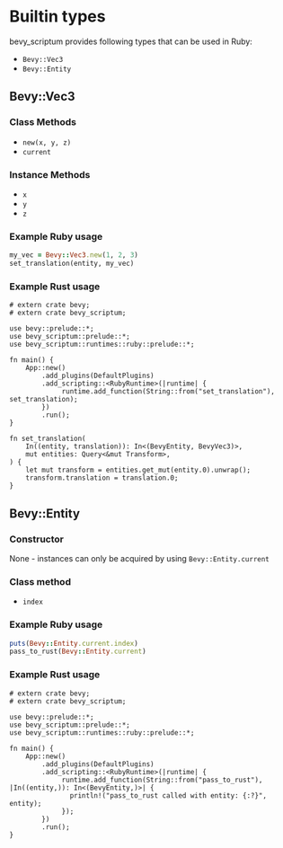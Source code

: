 # Builtin types

bevy_scriptum provides following types that can be used in Ruby:

- `Bevy::Vec3`
- `Bevy::Entity`

## Bevy::Vec3

### Class Methods

- `new(x, y, z)`
- `current`

### Instance Methods

- `x`
- `y`
- `z`

### Example Ruby usage

```ruby
my_vec = Bevy::Vec3.new(1, 2, 3)
set_translation(entity, my_vec)
```

### Example Rust usage

```rust,no_run
# extern crate bevy;
# extern crate bevy_scriptum;

use bevy::prelude::*;
use bevy_scriptum::prelude::*;
use bevy_scriptum::runtimes::ruby::prelude::*;

fn main() {
    App::new()
        .add_plugins(DefaultPlugins)
        .add_scripting::<RubyRuntime>(|runtime| {
             runtime.add_function(String::from("set_translation"), set_translation);
        })
        .run();
}

fn set_translation(
    In((entity, translation)): In<(BevyEntity, BevyVec3)>,
    mut entities: Query<&mut Transform>,
) {
    let mut transform = entities.get_mut(entity.0).unwrap();
    transform.translation = translation.0;
}
```

## Bevy::Entity

### Constructor

None - instances can only be acquired by using `Bevy::Entity.current`

### Class method

- `index`

### Example Ruby usage

```ruby
puts(Bevy::Entity.current.index)
pass_to_rust(Bevy::Entity.current)
```

### Example Rust usage

```rust,no_run
# extern crate bevy;
# extern crate bevy_scriptum;

use bevy::prelude::*;
use bevy_scriptum::prelude::*;
use bevy_scriptum::runtimes::ruby::prelude::*;

fn main() {
    App::new()
        .add_plugins(DefaultPlugins)
        .add_scripting::<RubyRuntime>(|runtime| {
             runtime.add_function(String::from("pass_to_rust"), |In((entity,)): In<(BevyEntity,)>| {
               println!("pass_to_rust called with entity: {:?}", entity);
             });
        })
        .run();
}
```
